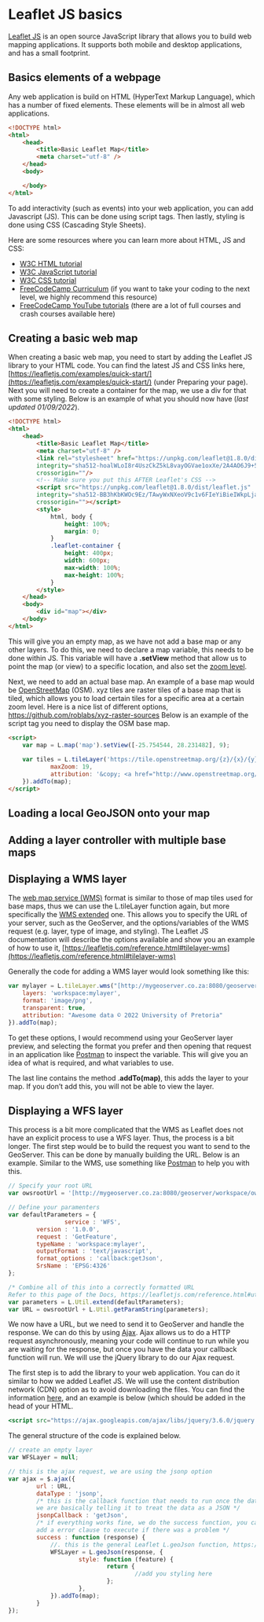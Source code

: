 # Leaflet JS basics

[Leaflet JS](https://leafletjs.com) is an open source JavaScript library that allows you to build web mapping applications. It supports both mobile and desktop applications, and has a small footprint. 

## Basics elements of a webpage

Any web application is build on HTML (HyperText Markup Language), which has a number of fixed elements. These elements will be in almost all web applications. 

```html
<!DOCTYPE html>
<html>
	<head>
		<title>Basic Leaflet Map</title>
		<meta charset="utf-8" />
	</head>
	<body>

	</body>
</html>
```

To add interactivity (such as events) into your web application, you can add Javascript (JS). This can be done using script tags. Then lastly, styling is done using CSS (Cascading Style Sheets). 

Here are some resources where you can learn more about HTML, JS and CSS:

- [W3C HTML tutorial](https://www.w3schools.com/html/)
- [W3C JavaScript tutorial](https://www.w3schools.com/js/default.asp)
- [W3C CSS tutorial](https://www.w3schools.com/css/default.asp)
- [FreeCodeCamp Curriculum](https://www.freecodecamp.org/learn) (if you want to take your coding to the next level, we highly recommend this resource)
- [FreeCodeCamp YouTube tutorials](https://www.youtube.com/c/Freecodecamp/featured) (there are a lot of full courses and crash courses available here)

## Creating a basic web map

When creating a basic web map, you need to start by adding the Leaflet JS library to your HTML code. You can find the latest JS and CSS links here, [https://leafletjs.com/examples/quick-start/](https://leafletjs.com/examples/quick-start/) (under Preparing your page). Next you will need to create a container for the map, we use a div for that with some styling. Below is an example of what you should now have (*last updated 01/09/2022*). 

```html
<!DOCTYPE html>
<html>
	<head>
		<title>Basic Leaflet Map</title>
		<meta charset="utf-8" />
		<link rel="stylesheet" href="https://unpkg.com/leaflet@1.8.0/dist/leaflet.css"
		integrity="sha512-hoalWLoI8r4UszCkZ5kL8vayOGVae1oxXe/2A4AO6J9+580uKHDO3JdHb7NzwwzK5xr/Fs0W40kiNHxM9vyTtQ=="
		crossorigin=""/>
		<!-- Make sure you put this AFTER Leaflet's CSS -->
		<script src="https://unpkg.com/leaflet@1.8.0/dist/leaflet.js"
		integrity="sha512-BB3hKbKWOc9Ez/TAwyWxNXeoV9c1v6FIeYiBieIWkpLjauysF18NzgR1MBNBXf8/KABdlkX68nAhlwcDFLGPCQ=="
		crossorigin=""></script>
		<style>
			html, body {
				height: 100%;
				margin: 0;
			}
			.leaflet-container {
				height: 400px;
				width: 600px;
				max-width: 100%;
				max-height: 100%;
			}
		</style>
	</head>
	<body>
		<div id="map"></div>
	</body>
</html>
```

This will give you an empty map, as we have not add a base map or any other layers. To do this, we need to declare a map variable, this needs to be done within JS. This variable will have a **.setView** method that allow us to point the map (or view) to a specific location, and also set the [zoom level](https://wiki.openstreetmap.org/wiki/Zoom_levels). 

Next, we need to add an actual base map. An example of a base map would be [OpenStreetMap](https://www.openstreetmap.org) (OSM). xyz tiles are raster tiles of a base map that is tiled, which allows you to load certain tiles for a specific area at a certain zoom level. Here is a nice list of different options, https://github.com/roblabs/xyz-raster-sources Below is an example of the script tag you need to display the OSM base map. 

```html
<script>
	var map = L.map('map').setView([-25.754544, 28.231482], 9);
	
	var tiles = L.tileLayer('https://tile.openstreetmap.org/{z}/{x}/{y}.png', {
			maxZoom: 19,
			attribution: '&copy; <a href="http://www.openstreetmap.org/copyright">OpenStreetMap</a>'
	}).addTo(map);
</script>
```

## Loading a local GeoJSON onto your map

## Adding a layer controller with multiple base maps

## Displaying a WMS layer

The [web map service (WMS)](https://www.notion.so/Geoserver-7679281804704ac3a2ab27dc2a1e4cbf) format is similar to those of map tiles used for base maps, thus we can use the L.tileLayer function again, but more specifically the [WMS extended](https://leafletjs.com/reference.html#tilelayer-wms) one. This allows you to specify the URL of your server, such as the GeoServer, and the options/variables of the WMS request (e.g. layer, type of image, and styling). The Leaflet JS documentation will describe the options available and show you an example of how to use it, [https://leafletjs.com/reference.html#tilelayer-wms](https://leafletjs.com/reference.html#tilelayer-wms)

Generally the code for adding a WMS layer would look something like this:

```jsx
var mylayer = L.tileLayer.wms("[http://mygeoserver.co.za:8080/geoserver/workspace/wms](http://mesonet.agron.iastate.edu/cgi-bin/wms/nexrad/n0r.cgi)", {
	layers: 'workspace:mylayer',
	format: 'image/png',
	transparent: true,
	attribution: "Awesome data © 2022 University of Pretoria"
}).addTo(map);
```

To get these options, I would recommend using your GeoServer layer preview, and selecting the format you prefer and then opening that request in an application like [Postman](https://www.postman.com/) to inspect the variable. This will give you an idea of what is required, and what variables to use. 

The last line contains the method .**addTo(map)**, this adds the layer to your map. If you don’t add this, you will not be able to view the layer. 

## Displaying a WFS layer

This process is a bit more complicated that the WMS as Leaflet does not have an explicit process to use a WFS layer. Thus, the process is a bit longer. The first step would be to build the request you want to send to the GeoServer. This can be done by manually building the URL. Below is an example. Similar to the WMS, use something like [Postman](https://www.postman.com) to help you with this. 

```jsx
// Specify your root URL
var owsrootUrl = '[http://mygeoserver.co.za:8080/geoserver/workspace/ows](http://mesonet.agron.iastate.edu/cgi-bin/wms/nexrad/n0r.cgi)';

// Define your paramenters
var defaultParameters = {
				service : 'WFS',
        version : '1.0.0',
        request : 'GetFeature',
        typeName : 'workspace:mylayer',
        outputFormat : 'text/javascript',
        format_options : 'callback:getJson',
        SrsName : 'EPSG:4326'
};

/* Combine all of this into a correctly formatted URL
Refer to this page of the Docs, https://leafletjs.com/reference.html#util */
var parameters = L.Util.extend(defaultParameters);
var URL = owsrootUrl + L.Util.getParamString(parameters);

```

We now have a URL, but we need to send it to GeoServer and handle the response. We can do this by using [Ajax](https://en.wikipedia.org/wiki/Ajax_(programming)). Ajax allows us to do a HTTP request asynchronously, meaning your code will continue to run while you are waiting for the response, but once you have the data your callback function will run. We will use the jQuery library to do our Ajax request. 

The first step is to add the library to your web application. You can do it similar to how we added Leaflet JS. We will use the content distribution network (CDN) option as to avoid downloading the files. You can find the information [here](https://jquery.com/download/), and an example is below (which should be added in the head of your HTML. 

```jsx
<script src="https://ajax.googleapis.com/ajax/libs/jquery/3.6.0/jquery.min.js"></script>
```

The general structure of the code is explained below. 

```jsx
// create an empty layer
var WFSLayer = null;

// this is the ajax request, we are using the jsonp option
var ajax = $.ajax({
		url : URL,
		dataType : 'jsonp',
		/* this is the callback function that needs to run once the data is received,
		we are basically telling it to treat the data as a JSON */
		jsonpCallback : 'getJson',
		/* if everything works fine, we do the success function, you can also 
		add a error clause to execute if there was a problem */
		success : function (response) {
			//. this is the general Leaflet L.geoJson function, https://leafletjs.com/reference.html#geojson
			WFSLayer = L.geoJson(response, {
					style: function (feature) {
							return {
									//add you styling here
							};
					},
			}).addTo(map);
		}
});
```
